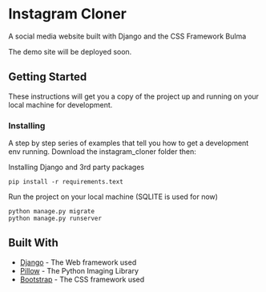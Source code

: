 # Instagram Cloner

A social media website built with Django and the CSS Framework Bulma

The demo site will be deployed soon.

## Getting Started

These instructions will get you a copy of the project up and running on your local machine for development. 

### Installing

A step by step series of examples that tell you how to get a development env running. Download the instagram_cloner folder then:

Installing Django and 3rd party packages

```
pip install -r requirements.text
```

Run the project on your local machine (SQLITE is used for now)

```
python manage.py migrate
python manage.py runserver
```

## Built With

* [Django](https://www.djangoproject.com/) - The Web framework used
* [Pillow](https://pillow.readthedocs.io/en/stable/) - The Python Imaging Library
* [Bootstrap](https://getbootstrap.com/) - The CSS framework used
